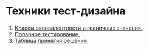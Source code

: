 # Техники тест-дизайна
  1. <a href="https://docs.google.com/spreadsheets/d/1T2nmKJlXCP65O4dTmy5bO1y-y39L75a8ILA8ZpXJAW4/edit?usp=sharing" target="_blank">Классы эквивалентности и граничные значения.</a>
  2. <a href="https://docs.google.com/spreadsheets/d/13odJyOQI1CuB1ow-5xCk8cUbfSaXI0baoQDvAWeVmWM/edit?usp=sharing" target="_blank">Попарное тестирование.</a>
  3. <a href="https://docs.google.com/spreadsheets/d/1XNufzSW8W3_WR6-9MTQWgxMRThHhv4dEjXr33bJ5-rA/edit?usp=sharing" target="_blank">Таблица принятия решений.</a>

